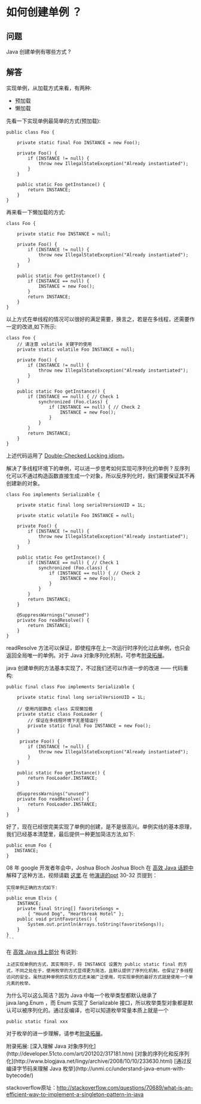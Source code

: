 # 如何创建单例 ？

## 问题
Java 创建单例有哪些方式 ?

## 解答
实现单例，从加载方式来看，有两种:

- 预加载
- 懒加载

先看一下实现单例最简单的方式(预加载):
```
public class Foo {

    private static final Foo INSTANCE = new Foo();

    private Foo() {
        if (INSTANCE != null) {
            throw new IllegalStateException("Already instantiated");
        }
    }

    public static Foo getInstance() {
        return INSTANCE;
    }
}
```

再来看一下懒加载的方式:
```
class Foo {

    private static Foo INSTANCE = null;

    private Foo() {
        if (INSTANCE != null) {
            throw new IllegalStateException("Already instantiated");
        }
    }

    public static Foo getInstance() {
        if (INSTANCE == null) {
            INSTANCE = new Foo();
        }
        return INSTANCE;
    }
}
```

以上方式在单线程的情况可以很好的满足需要，换言之，若是在多线程，还需要作一定的改进,如下所示:
```
class Foo {
	// 请注意 volatile 关键字的使用
    private static volatile Foo INSTANCE = null;

    private Foo() {
        if (INSTANCE != null) {
            throw new IllegalStateException("Already instantiated");
        }
    }

    public static Foo getInstance() {
        if (INSTANCE == null) { // Check 1
            synchronized (Foo.class) {
                if (INSTANCE == null) { // Check 2
                    INSTANCE = new Foo();
                }
            }
        }
        return INSTANCE;
    }
}
```

上述代码运用了 [Double-Checked Locking idiom](http://www.cs.umd.edu/~pugh/java/memoryModel/DoubleCheckedLocking.html)。

解决了多线程环境下的单例，可以进一步思考如何实现可序列化的单例 ? 反序列化可以不通过构造函数直接生成一个对象，所以反序列化时，我们需要保证其不再创建新的对象。

```
class Foo implements Serializable {

    private static final long serialVersionUID = 1L;

    private static volatile Foo INSTANCE = null;

    private Foo() {
        if (INSTANCE != null) {
            throw new IllegalStateException("Already instantiated");
        }
    }

    public static Foo getInstance() {
        if (INSTANCE == null) { // Check 1
            synchronized (Foo.class) {
                if (INSTANCE == null) { // Check 2
                    INSTANCE = new Foo();
                }
            }
        }
        return INSTANCE;
    }

    @SuppressWarnings("unused")
    private Foo readResolve() {
        return INSTANCE;
    }
}
```

readResolve 方法可以保证，即使程序在上一次运行时序列化过此单例，也只会返回全局唯一的单例。对于 Java 对象序列化机制，可参考[附录拓展](#appendix)。

java 创建单例的方法基本实现了，不过我们还可以作进一步的改进 —— 代码重构:
```
public final class Foo implements Serializable {

    private static final long serialVersionUID = 1L;

    // 使用内部静态 class 实现懒加载
    private static class FooLoader {
        // 保证在多线程环境下无差错运行
        private static final Foo INSTANCE = new Foo();
    }

     private Foo() {
        if (INSTANCE != null) {
            throw new IllegalStateException("Already instantiated");
        }
    }

    public static Foo getInstance() {
        return FooLoader.INSTANCE;
    }

    @SuppressWarnings("unused")
    private Foo readResolve() {
        return FooLoader.INSTANCE;
    }
}
```

好了，现在已经很完美实现了单例的创建，是不是很高兴。单例实线的基本原理，我们已经基本清楚里，最后提供一种更加简洁方法,如下:
```
public enum Foo {
   INSTANCE;
}
```
08 年 google 开发者年会中，Joshua Bloch 
Joshua Bloch 在 [高效 Java 话题中](http://sites.google.com/site/io/effective-java-reloaded) 解释了这种方法，视频请戳 [这里](http://www.youtube.com/watch?v=pi_I7oD_uGI#t=28m50s).在 他[演讲的ppt](https://14b1424d-a-62cb3a1a-s-sites.googlegroups.com/site/io/effective-java-reloaded/effective_java_reloaded.pdf?attachauth=ANoY7crKCOet2NEUGW7RV1XfM-Jn4z8YJhs0qJM11OhLRnFW_JbExkJtvJ3UJvTE40dhAciyWcRIeGJ-n3FLGnMOapHShHINh8IY05YViOJoZWzaohMtM-s4HCi5kjREagi8awWtcYD0_6G7GhKr2BndToeqLk5sBhZcQfcYIyAE5A4lGNosDCjODcBAkJn8EuO6572t2wU1LMSEUgjvqcf4I-Fp6VDhDvih_XUEmL9nuVJQynd2DRpxyuNH1SpJspEIdbLw-WWZ&attredirects=0) 30-32 页提到：
    
    实现单例正确的方式如下:
    ```
    public enum Elvis {
        INSTANCE;
        private final String[] favoriteSongs =
            { "Hound Dog", "Heartbreak Hotel" };
        public void printFavorites() {
            System.out.println(Arrays.toString(favoriteSongs));
        }
    }
    ```

在 [高效 Java 线上部分](http://www.ddj.com/java/208403883?pgno=3) 有说到:
    
    上述实现单例的方式，其实等同于，将 INSTANCE 设置为 public static final 的方式，不同之处在于，使用枚举的方式显得更为简洁，且默认提供了序列化机制，也保证了多线程访问的安全。虽然这种单例的实现方式还未被广泛使用，可实现单例的最好方式就是使用一个单元素的枚举。

为什么可以这么简洁？因为 Java 中每一个枚举类型都默认继承了 java.lang.Enum ，而 Enum 实现了 Serializable 接口，所以枚举类型对象都是默认可以被序列化的。通过反编译，也可以知道枚举常量本质上就是一个 
```
public static final xxx
````

对于枚举的进一步理解，请参考[附录拓展](#appendix)。

<a id="appendix" name="appendix" />
附录拓展:
[深入理解 Java 对象序列化](http://developer.51cto.com/art/201202/317181.htm)
[对象的序列化和反序列化](http://www.blogjava.net/lingy/archive/2008/10/10/233630.html)
[通过反编译字节码来理解 Java 枚举](http://unmi.cc/understand-java-enum-with-bytecode/)

stackoverflow原址：http://stackoverflow.com/questions/70689/what-is-an-efficient-way-to-implement-a-singleton-pattern-in-java

